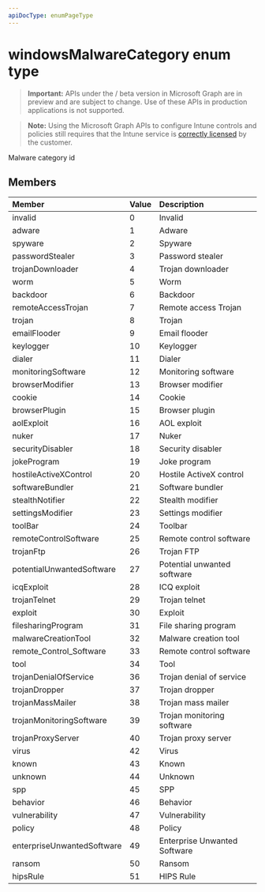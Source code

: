 ```yaml
---
apiDocType: enumPageType
---
```

# windowsMalwareCategory enum type

> **Important:** APIs under the / beta version in Microsoft Graph are in preview and are subject to change. Use of these APIs in production applications is not supported.

> **Note:** Using the Microsoft Graph APIs to configure Intune controls and policies still requires that the Intune service is [correctly licensed](https://go.microsoft.com/fwlink/?linkid=839381) by the customer.

Malware category id
## Members
|Member|Value|Description|
|:---|:---|:---|
|invalid|0|Invalid|
|adware|1|Adware|
|spyware|2|Spyware|
|passwordStealer|3|Password stealer|
|trojanDownloader|4|Trojan downloader|
|worm|5|Worm|
|backdoor|6|Backdoor|
|remoteAccessTrojan|7|Remote access Trojan|
|trojan|8|Trojan|
|emailFlooder|9|Email flooder|
|keylogger|10|Keylogger|
|dialer|11|Dialer|
|monitoringSoftware|12|Monitoring software|
|browserModifier|13|Browser modifier|
|cookie|14|Cookie|
|browserPlugin|15|Browser plugin|
|aolExploit|16|AOL exploit|
|nuker|17|Nuker|
|securityDisabler|18|Security disabler|
|jokeProgram|19|Joke program|
|hostileActiveXControl|20|Hostile ActiveX control|
|softwareBundler|21|Software bundler|
|stealthNotifier|22|Stealth modifier|
|settingsModifier|23|Settings modifier|
|toolBar|24|Toolbar|
|remoteControlSoftware|25|Remote control software|
|trojanFtp|26|Trojan FTP|
|potentialUnwantedSoftware|27|Potential unwanted software|
|icqExploit|28|ICQ exploit|
|trojanTelnet|29|Trojan telnet|
|exploit|30|Exploit|
|filesharingProgram|31|File sharing program|
|malwareCreationTool|32|Malware creation tool|
|remote_Control_Software|33|Remote control software|
|tool|34|Tool|
|trojanDenialOfService|36|Trojan denial of service|
|trojanDropper|37|Trojan dropper|
|trojanMassMailer|38|Trojan mass mailer|
|trojanMonitoringSoftware|39|Trojan monitoring software|
|trojanProxyServer|40|Trojan proxy server|
|virus|42|Virus|
|known|43|Known|
|unknown|44|Unknown|
|spp|45|SPP|
|behavior|46|Behavior|
|vulnerability|47|Vulnerability|
|policy|48|Policy|
|enterpriseUnwantedSoftware|49|Enterprise Unwanted Software|
|ransom|50|Ransom|
|hipsRule|51|HIPS Rule|





